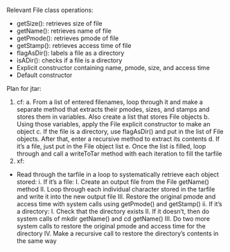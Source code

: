 Relevant File class operations:
-	getSize(): retrieves size of file
-	getName(): retrieves name of file
-	getPmode(): retrieves pmode of file
-	getStamp(): retrieves access time of file
-	flagAsDir(): labels a file as a directory
-	isADir(): checks if a file is a directory
-	Explicit constructor containing name, pmode, size, and access time
-	Default constructor

Plan for jtar:
1.	cf:
  a.	From a list of entered filenames, loop through it and make a separate method that extracts their pmodes, sizes, and stamps and stores them in variables. Also create a list that stores File objects
  b.	Using those variables, apply the File explicit constructor to make an object
  c.	If the file is a directory, use flagAsDir() and put in the list of File objects. After that, enter a recursive method to extract its contents
  d.	If it’s a file, just put in the File object list
  e.	Once the list is filled, loop through and call a writeToTar method with each iteration to fill the tarfile
2.	xf:
  -	Read through the tarfile in a loop to systematically retrieve each object stored:
    i.	If it’s a file:
      I.	Create an output file from the File getName() method
      II.	Loop through each individual character stored in the tarfile and write it into the new output file
      III.	Restore the original pmode and access time with system calls using getPmode() and getStamp()
    ii.	If it’s a directory:
      I.	Check that the directory exists
      II.	If it doesn’t, then do system calls of mkdir getName() and cd getName()
      III.	Do two more system calls to restore the original pmode and access time for the directory
      IV.	Make a recursive call to restore the directory’s contents in the same way
